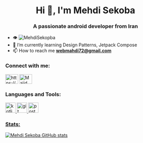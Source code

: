 <h1 align="center">Hi 👋, I'm Mehdi Sekoba</h1>
<h3 align="center">A passionate android developer from Iran</h3>

- 👁 <img src="https://komarev.com/ghpvc/?username=majidarabi&label=Profile%20views&color=0e75b6&style=flat" alt="MehdiSekopba" />
- 🌱 I’m currently learning Design Patterns, Jetpack Compose
- 📫 How to reach me **webmahdi72@gmail.com**

<h3 align="left">Connect with me:</h3>
<p align="left">
<a href="https://linkedin.com/in/mehdi-sekoba/" target="blank"><img align="center" src="https://raw.githubusercontent.com/rahuldkjain/github-profile-readme-generator/master/src/images/icons/Social/linked-in-alt.svg" alt="https://www.linkedin.com/in/majidarabi/" height="30" width="40" /></a>
<a href="https://instagram.com/mehdi_sekoba" target="blank"><img align="center" src="https://raw.githubusercontent.com/rahuldkjain/github-profile-readme-generator/master/src/images/icons/Social/instagram.svg" alt="Majid Arabi" height="30" width="40" /></a>
</p>

<h3 align="left">Languages and Tools:</h3>
<p align="left">
<a href="https://kotlinlang.org" target="_blank" rel="noreferrer">
<img src="https://www.vectorlogo.zone/logos/kotlinlang/kotlinlang-icon.svg" alt="kotlin" width="32" height="32"/> 
</a>
<a href="https://git-scm.com/" target="_blank" rel="noreferrer">
<img src="https://www.vectorlogo.zone/logos/git-scm/git-scm-icon.svg" alt="git" width="32" height="32"/> 
</a>
<a href="https://postman.com" target="_blank" rel="noreferrer">
<img src="https://www.vectorlogo.zone/logos/getpostman/getpostman-icon.svg" alt="postman" width="32" height="32"/> 
</p>
<h3 align="left">Stats:</h3>

![Mehdi Sekoba GitHub stats](https://github-readme-stats.vercel.app/api?username=MehdiSekoba&hide=contribs,prs)
